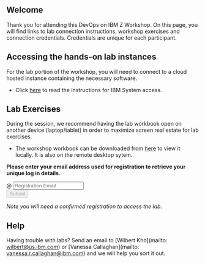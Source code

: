 <script src="https://ajax.googleapis.com/ajax/libs/jquery/3.1.0/jquery.min.js"></script>
<script src="./core-min.js"></script>
<script src="./md5-min.js"></script>
<script src="./wildfire-labs.js"></script>
<link href="https://cdn.jsdelivr.net/npm/bootstrap@5.1.0/dist/css/bootstrap.min.css" rel="stylesheet" integrity="sha384-KyZXEAg3QhqLMpG8r+8fhAXLRk2vvoC2f3B09zVXn8CA5QIVfZOJ3BCsw2P0p/We" crossorigin="anonymous">

## Welcome

Thank you for attending this DevOps on IBM Z Workshop. On this page, you will find links to lab connection instructions, workshop exercises and connection credentials.  Credentials are unique for each participant.


## Accessing the hands-on lab instances

For the lab portion of the workshop, you will need to connect to a cloud hosted instance containing the necessary software. 

- Click [here](https://github.com/DevOps-on-IBMZ/Workshop-Access/blob/main/Instructions%20to%20use%20the%20DevOps%20PoT%20remotely_Aug-18-2021.pdf) to read the instructions for IBM System access.

## Lab Exercises

During the session, we recommend having the lab workbook open on another device (laptop/tablet) in order to maximize screen real estate for lab exercises.

- The workshop workbook can be downloaded from [here](https://github.com/DevOps-on-IBMZ/Z-DevOps-Workshop-Workbook/blob/main/Workbook%20-%20DevOps%20on%20Z%20PoT%20June-%202023.pdf) to view it locally.  It is also on the remote desktop sytem.  


**Please enter your email address used for registration to retrieve your unique log in details.**

<form onsubmit="return false;">
<div class="input-group mb-3 col-6">
<span class="input-group-text" id="basic-addon1">@</span>
<input type="email" class="form-control" placeholder="Registration Email" aria-label="Email" aria-describedby="basic-addon1" id="registration-email" maxlength="50" required oninput="validate();">
</div>
<div class="col-6">
<button id="btn-submit" class="btn btn-primary" type="submit" onclick="getLab(document.getElementById('registration-email').value)" disabled>Submit</button>
</div>
</form>
<div id="lab" class=".container .text-monospace">
<em>Note you will need a confirmed registration to access the lab.</em>
</div>

## Help 
Having trouble with labs? Send an email to [Wilbert Kho](mailto: wilbert@us.ibm.com) or [Vanessa Callaghan](mailto: vanessa.r.callaghan@ibm.com) and we will help you sort it out.

